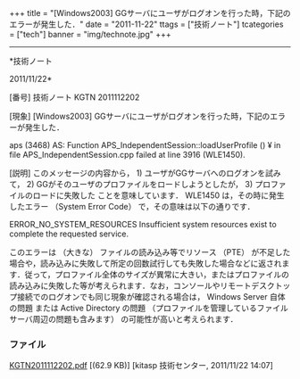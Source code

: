 ﻿+++
title = "[Windows2003] GGサーバにユーザがログオンを行った時，下記のエラーが発生した．"
date = "2011-11-22"
ttags = ["技術ノート"]
tcategories = ["tech"]
banner = "img/technote.jpg"
+++

-----------------------------------------------------------------------------------------------------------------------------

*技術ノート

2011/11/22*


[番号]
技術ノート KGTN 2011112202

[現象]
[Windows2003]
GGサーバにユーザがログオンを行った時，下記のエラーが発生した．

aps (3468) AS: Function APS_IndependentSession::loadUserProfile () ¥
in file APS_IndependentSession.cpp failed at line 3916 (WLE1450).

[説明]
このメッセージの内容から， 1) ユーザがGGサーバへのログオンを試みて， 2)
GGがそのユーザのプロファイルをロードしようとしたが， 3)
プロファイルのロードに失敗した ことを意味しています． WLE1450
は，その時に発生したエラー （System Error Code）
で，その意味は以下の通りです．

ERROR_NO_SYSTEM_RESOURCES
Insufficient system resources exist to complete the requested service.

このエラーは （大きな） ファイルの読み込み等でリソース （PTE）
が不足した場合や，読み込みに失敗して所定の回数試行しても失敗した場合などに返されます．従って，プロファイル全体のサイズが異常に大きい，またはプロファイルの読み込みに失敗した等が考えられます．なお，コンソールやリモートデスクトップ接続でのログオンでも同じ現象が確認される場合は，
Windows Server 自体の問題 または Active Directory の問題
（プロファイルを管理しているファイルサーバ周辺の問題も含みます）
の可能性が高いと考えられます．


### ファイル

 
 


[KGTN2011112202.pdf](http://techreport.kitasp.net/attachments/download/710/KGTN2011112202.pdf)
 [(62.9 KB)] [kitasp 技術センター, 2011/11/22
14:07]


 


 

